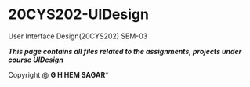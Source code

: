 # 20CYS202-UIDesign
User Interface Design(20CYS202) SEM-03

***This page contains all files related to the assignments, projects under course UIDesign***

Copyright @ **G H HEM SAGAR***
